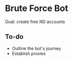 # Brute Force Bot
Goal: create free ND accounts

## To-do
*  Outline the bot's journey
*  Establish proxies


